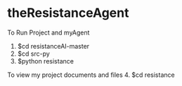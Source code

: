 # theResistanceAgent
To Run Project and myAgent
1. $cd resistanceAI-master
2. $cd src-py
3. $python resistance


To view my project documents and files 
4. $cd resistance
